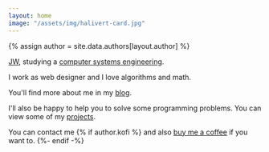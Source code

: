 ```yaml
---
layout: home
image: "/assets/img/halivert-card.jpg"
---
```


{% assign author = site.data.authors[layout.author] %}

<main>
  <p class="mb-2">
    <a href="https://jw.org">JW</a>,
    studying a
    <a href="https://www.escom.ipn.mx/"
      >computer systems engineering</a
    >.
  </p>

  <p>
    I work as web designer and I love algorithms and math.
  </p>

  <p>
    You'll find more about me in my
    <a href="{{ '/blog/' | locale_url }}">blog</a>.
  </p>

  <p class="mt-1">
    I'll also be happy to help you to solve some programming problems.
    You can view some of my
    <a href="{{ '/projects/' | locale_url }}">projects</a>.
  </p>

  <p>
    You can contact me
    {% if author.kofi %}
      and also
      <a href="{{ author.kofi }}">buy me a coffee</a>
      if you want to.
    {%- endif -%}
  </p>
</main>

